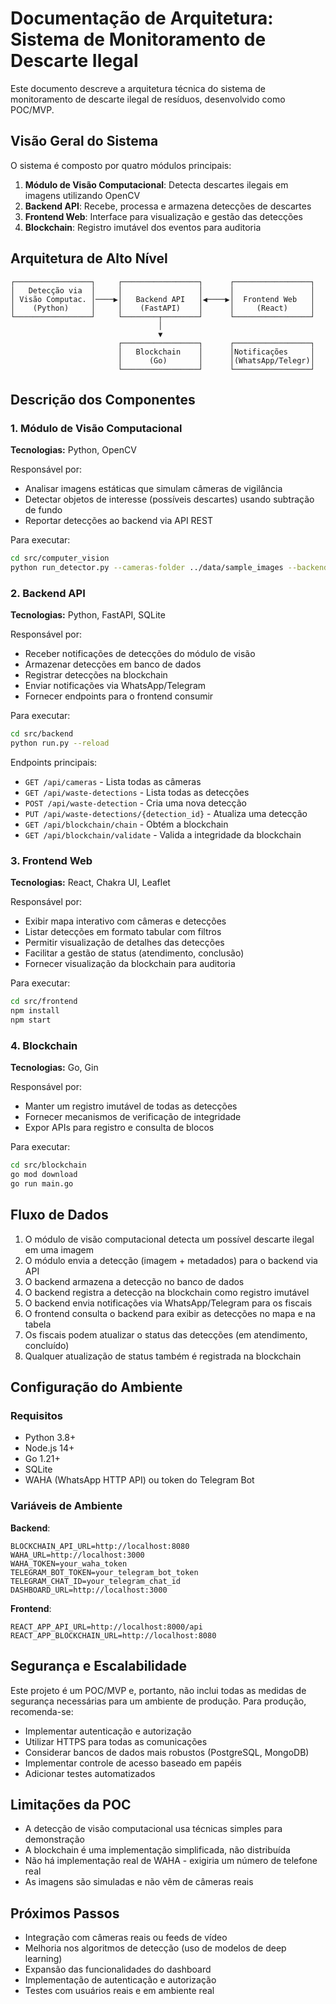 # Documentação de Arquitetura: Sistema de Monitoramento de Descarte Ilegal

Este documento descreve a arquitetura técnica do sistema de monitoramento de descarte ilegal de resíduos, desenvolvido como POC/MVP.

## Visão Geral do Sistema

O sistema é composto por quatro módulos principais:

1. **Módulo de Visão Computacional**: Detecta descartes ilegais em imagens utilizando OpenCV
2. **Backend API**: Recebe, processa e armazena detecções de descartes
3. **Frontend Web**: Interface para visualização e gestão das detecções
4. **Blockchain**: Registro imutável dos eventos para auditoria

## Arquitetura de Alto Nível

```
┌─────────────────┐     ┌─────────────────┐      ┌─────────────────┐
│   Detecção via  │     │                 │      │                 │
│ Visão Computac. │────▶│   Backend API   │◀────▶│  Frontend Web   │
│    (Python)     │     │    (FastAPI)    │      │     (React)     │
└─────────────────┘     └────────┬────────┘      └─────────────────┘
                                 │
                                 ▼
                        ┌─────────────────┐      ┌─────────────────┐
                        │   Blockchain    │      │Notificações     │
                        │      (Go)       │      │(WhatsApp/Telegr)│
                        └─────────────────┘      └─────────────────┘
```

## Descrição dos Componentes

### 1. Módulo de Visão Computacional

**Tecnologias:** Python, OpenCV

Responsável por:
- Analisar imagens estáticas que simulam câmeras de vigilância
- Detectar objetos de interesse (possíveis descartes) usando subtração de fundo
- Reportar detecções ao backend via API REST

Para executar:
```bash
cd src/computer_vision
python run_detector.py --cameras-folder ../data/sample_images --backend-url http://localhost:8000
```

### 2. Backend API

**Tecnologias:** Python, FastAPI, SQLite

Responsável por:
- Receber notificações de detecções do módulo de visão 
- Armazenar detecções em banco de dados
- Registrar detecções na blockchain
- Enviar notificações via WhatsApp/Telegram
- Fornecer endpoints para o frontend consumir

Para executar:
```bash
cd src/backend
python run.py --reload
```

Endpoints principais:
- `GET /api/cameras` - Lista todas as câmeras
- `GET /api/waste-detections` - Lista todas as detecções
- `POST /api/waste-detection` - Cria uma nova detecção
- `PUT /api/waste-detections/{detection_id}` - Atualiza uma detecção
- `GET /api/blockchain/chain` - Obtém a blockchain
- `GET /api/blockchain/validate` - Valida a integridade da blockchain

### 3. Frontend Web

**Tecnologias:** React, Chakra UI, Leaflet

Responsável por:
- Exibir mapa interativo com câmeras e detecções
- Listar detecções em formato tabular com filtros
- Permitir visualização de detalhes das detecções
- Facilitar a gestão de status (atendimento, conclusão)
- Fornecer visualização da blockchain para auditoria

Para executar:
```bash
cd src/frontend
npm install
npm start
```

### 4. Blockchain

**Tecnologias:** Go, Gin

Responsável por:
- Manter um registro imutável de todas as detecções
- Fornecer mecanismos de verificação de integridade
- Expor APIs para registro e consulta de blocos

Para executar:
```bash
cd src/blockchain
go mod download
go run main.go
```

## Fluxo de Dados

1. O módulo de visão computacional detecta um possível descarte ilegal em uma imagem
2. O módulo envia a detecção (imagem + metadados) para o backend via API
3. O backend armazena a detecção no banco de dados
4. O backend registra a detecção na blockchain como registro imutável
5. O backend envia notificações via WhatsApp/Telegram para os fiscais
6. O frontend consulta o backend para exibir as detecções no mapa e na tabela
7. Os fiscais podem atualizar o status das detecções (em atendimento, concluído)
8. Qualquer atualização de status também é registrada na blockchain

## Configuração do Ambiente

### Requisitos

- Python 3.8+
- Node.js 14+
- Go 1.21+
- SQLite
- WAHA (WhatsApp HTTP API) ou token do Telegram Bot

### Variáveis de Ambiente

**Backend**:
```
BLOCKCHAIN_API_URL=http://localhost:8080
WAHA_URL=http://localhost:3000
WAHA_TOKEN=your_waha_token
TELEGRAM_BOT_TOKEN=your_telegram_bot_token
TELEGRAM_CHAT_ID=your_telegram_chat_id
DASHBOARD_URL=http://localhost:3000
```

**Frontend**:
```
REACT_APP_API_URL=http://localhost:8000/api
REACT_APP_BLOCKCHAIN_URL=http://localhost:8080
```

## Segurança e Escalabilidade

Este projeto é um POC/MVP e, portanto, não inclui todas as medidas de segurança necessárias para um ambiente de produção. Para produção, recomenda-se:

- Implementar autenticação e autorização
- Utilizar HTTPS para todas as comunicações
- Considerar bancos de dados mais robustos (PostgreSQL, MongoDB)
- Implementar controle de acesso baseado em papéis
- Adicionar testes automatizados

## Limitações da POC

- A detecção de visão computacional usa técnicas simples para demonstração
- A blockchain é uma implementação simplificada, não distribuída
- Não há implementação real de WAHA - exigiria um número de telefone real
- As imagens são simuladas e não vêm de câmeras reais

## Próximos Passos

- Integração com câmeras reais ou feeds de vídeo
- Melhoria nos algoritmos de detecção (uso de modelos de deep learning)
- Expansão das funcionalidades do dashboard
- Implementação de autenticação e autorização
- Testes com usuários reais e em ambiente real 